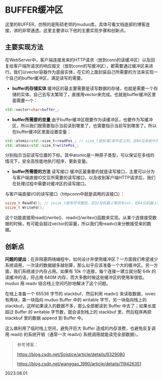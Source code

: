 # BUFFER缓冲区
这里的BUFFER，仿照的是陈硕老师的muduo库，具体可看文档底部的博客连接，讲的非常通透。这里主要讲以下他的主要实现步骤和创新点。

## 主要实现方法
在WebServer中，客户端连接发来的HTTP请求（放到conn的读缓冲区）以及回复给客户端所请求的响应报文（放到conn的写缓冲区），都需要通过缓冲区来进行。我们以vector容器作为底层实体，在它的上面封装自己所需要的方法来实现一个自己的buffer缓冲区，满足读写的需要。

+ **buffer的存储实体**
缓冲区的最主要需要是读写数据的存储，也就是需要一个存储的实体。自己去写太繁琐了，直接用vector来完成。也就是buffer缓冲区里面需要一个：
```c++
std::vector<char>buffer_;
```

+ **buffer所需要的变量**
由于buffer缓冲区既要作为读缓冲区，也要作为写缓冲区，所以我们既需要指示当前读到哪里了，也需要指示当前写到哪里了。所以在buffer缓冲区里面设置变量：
```c++
std::atomic<std::size_t>readPos_; // size_t是标准C库中定义的，在64位系统中为long long unsigned int，非64位系统中为long unsigned int。
std::atomic<std::size_t>writePos_;
```
分别指示当前读写位置的下标。其中atomic是一种原子类型，可以保证在多线的情况下，安全高性能地执行程序，更新变量。

+ **buffer所需要的方法**
读写接口
缓冲区最重要的就是读写接口，主要可以分为与客户端直接IO交互所需要的读写接口，以及收到客户端HTTP请求后，我们在处理过程中需要对缓冲区的读写接口。

与客户端直接I/O的读写接口（httpconn中就是调用的该接口）：
```c++
ssize_t ReadFd(); // ssize_t是有符号整型，在32位机器上等同与int，在64位机器上等同与long int。
ssize_t WriteFd();
```
这个功能直接用read()/write()、readv()/writev()函数来实现。从某个连接接受数据的时候，有可能会超过vector的容量，所以我们用readv()来分散接受来的数据。

## 创新点
**问题的提出**：在非阻塞网络编程中，如何设计并使用缓冲区？一方面我们希望减少系统调用，一次读的数据越多越划算，那么似乎应该准备一个大的缓冲区。另一方面，我们系统减少内存占用。如果有 10k 个连接，每个连接一建立就分配 64k 的读缓冲的话，将占用 640M 内存，而大多数时候这些缓冲区的使用率很低。muduo 用 readv 结合栈上空间巧妙地解决了这个问题。

在栈上准备一个 65536 字节的 stackbuf，然后利用 readv() 来读取数据，iovec 有两块，第一块指向 muduo Buffer 中的 writable 字节，另一块指向栈上的 stackbuf。这样如果读入的数据不多，那么全部都读到 Buffer 中去了；如果长度超过 Buffer 的 writable 字节数，就会读到栈上的 stackbuf 里，然后程序再把 stackbuf 里的数据 append 到 Buffer 中。

这么做利用了临时栈上空间，避免开巨大 Buffer 造成的内存浪费，也避免反复调用 read() 的系统开销（通常一次 readv() 系统调用就能读完全部数据）。

> 参考博客：
> 
> https://blog.csdn.net/Solstice/article/details/6329080
> 
> https://blog.csdn.net/wanggao_1990/article/details/119426351

2023.08.01